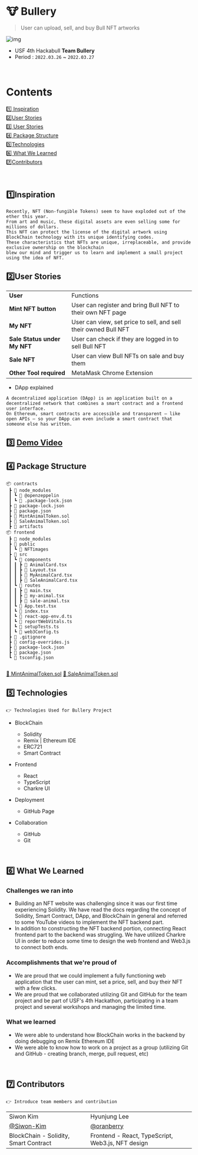 # 🐮 Bullery
> User can upload, sell, and buy Bull NFT artworks

![img](https://github.com/Hackabull2022/NFT-Bullery/blob/master/Bullery.PNG)


- USF 4th Hackabull **Team Bullery**​
- Period : `2022.03.26` ~ `2022.03.27`

<br>

# ​Contents

[:one:​ Inspiration](#one-inspiration)<br>
[:two:​ User Stories](#five-user-stories)<br>
[:three:​ User Stories](#five-user-stories)<br>
[:four:​ Package Structure](#two-package-structure)<br>
[:five:​ Technologies](#two-technologies)<br>
[:six:​ What We Learned](#two-what-we-learned)<br>
[:seven:​ Contributors](#two-contributor)<br>

<br>

## ​:one:​ Inspiration
```
Recently, NFT (Non-fungible Tokens) seem to have exploded out of the ether this year. 
From art and music, these digital assets are even selling some for millions of dollars. 
This NFT can protect the license of the digital artwork using BlockChain technology with its unique identifying codes. 
These characteristics that NFTs are unique, irreplaceable, and provide exclusive ownership on the blockchain 
blew our mind and trigger us to learn and implement a small project using the idea of NFT.
```

## ​:two:​ User Stories
<table class="tg">
<tbody>
  <tr>
    <td><b>User</b></td>
    <td>Functions</td>
  </tr>
<tr>
    <td><b>Mint NFT button</b></td>
<td>User can register and bring Bull NFT to their own NFT page</td>
</tr>
<tr>
    <td><b>My NFT</b></td>
<td>User can view, set price to sell, and sell their owned Bull NFT</td>
</tr>
<tr>
    <td><b>Sale Status under My NFT</b></td>
<td>User can check if they are logged in to sell Bull NFT</td>
</tr>
<tr>
    <td><b>Sale NFT</b></td>
<td>User can view Bull NFTs on sale and buy them</td>
</tr>
<tr>
    <td><b>Other Tool required</b></td>
<td>MetaMask Chrome Extension</td>
</tr>
</tbody>
</table>

- DApp explained
``` 
A decentralized application (DApp) is an application built on a decentralized network that combines a smart contract and a frontend user interface. 
On Ethereum, smart contracts are accessible and transparent – like open APIs – so your DApp can even include a smart contract that someone else has written. 
```

## ​:three:​ [Demo Video]()

## ​:four:​ Package Structure
```
📦 contracts
 ┣ 📂 node_modules
 ┃ ┗ 📂 @openzeppelin
 ┃ ┗ 📂 .package-lock.json
 ┣ 📂 package-lock.json
 ┣ 📂 package.json
 ┣ 📂 MintAnimalToken.sol
 ┣ 📂 SaleAnimalToken.sol
 ┣ 📂 artifacts
📦 frontend
 ┣ 📂 node_modules
 ┣ 📂 public
 ┃ ┗ 📂 NFTimages
 ┣ 📂 src
 ┃ ┗ 📂 components
 ┃ ┃ ┣ 📂 AnimalCard.tsx
 ┃ ┃ ┣ 📂 Layout.tsx
 ┃ ┃ ┣ 📂 MyAnimalCard.tsx
 ┃ ┃ ┣ 📂 SaleAnimalCard.tsx
 ┃ ┗ 📂 routes
 ┃ ┃ ┣ 📂 main.tsx
 ┃ ┃ ┣ 📂 my-animal.tsx
 ┃ ┃ ┣ 📂 sale-animal.tsx
 ┃ ┗ 📂 App.test.tsx
 ┃ ┗ 📂 index.tsx
 ┃ ┗ 📂 react-app-env.d.ts
 ┃ ┗ 📂 reportWebVitals.ts
 ┃ ┗ 📂 setupTests.ts
 ┃ ┗ 📂 web3Config.ts
 ┣ 📂 .gitignore
 ┣ 📂 config-overrides.js
 ┣ 📂 package-lock.json
 ┣ 📂 package.json
 ┗ 📂 tsconfig.json
 
```

[📂 MintAnimalToken.sol](https://github.com/Hackabull2022/NFT-Bullery/wiki/MintAnimalToken.sol)
[📂 SaleAnimalToken.sol](https://github.com/Hackabull2022/NFT-Bullery/wiki/SaleAnimalToken.sol)
<br>

## ​:five:​ Technologies
```
👉 Technologies Used for Bullery Project
```
- BlockChain
  - Solidity
  - Remix | Ethereum IDE
  - ERC721
  - Smart Contract

- Frontend 
  - React
  - TypeScript
  - Charkre UI

- Deployment
  - GitHub Page

- Collaboration
  - GitHub
  - Git
<br>

## ​:six:​ What We Learned
### Challenges we ran into
- Building an NFT website was challenging since it was our first time experiencing Solidity. We have read the docs regarding the concept of Solidity, Smart Contract, DApp, and BlockChain in general and referred to some YouTube videos to implement the NFT backend part.
- In addition to constructing the NFT backend portion, connecting React frontend part to the backend was struggling. We have utilized Charkre UI in order to reduce some time to design the web frontend and Web3.js to connect both ends.
 
### Accomplishments that we're proud of
- We are proud that we could implement a fully functioning web application that the user can mint, set a price, sell, and buy their NFT with a few clicks.
- We are proud that we collaborated utilizing Git and GitHub for the team project and be part of USF's 4th Hackathon, participating in a team project and several workshops and managing the limited time.

### What we learned
- We were able to understand how BlockChain works in the backend by doing debugging on Remix Ethereum IDE
- We were able to know how to work on a project as a group (utilizing Git and GitHub - creating branch, merge, pull request, etc)
<br >

## ​:seven:​ Contributors
```
👉 Introduce team members and contribution
```
<table class="tg">
<tbody>
    <tr>
        <td>Siwon Kim</td>
        <td>Hyunjung Lee</td>
    </tr>
    <tr>
        <td><a href="https://github.com/Siwon-Kim">@Siwon-Kim</a></td>
        <td><a href="https://github.com/oranberry">@oranberry</a></td>
    </tr>
    <tr>
        <td>BlockChain - Solidity, Smart Contract</td>
        <td>Frontend - React, TypeScript, Web3.js, NFT design</td>
    </tr>
</tbody>
</table>

<br>
